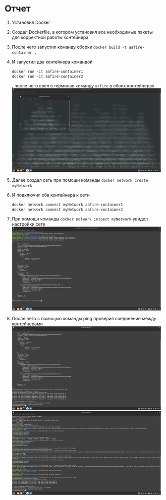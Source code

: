 # Отчет

1. Установил Docker
2. Cоздал Dockerfile, в котором установил все необходимые пакеты для корректной работы контейнера
3. После чего запустил команду сборки `docker build -t aafire-container .`
4. И запустил два контейнера командой

   ```
   docker run -it aafire-container1
   docker run -it aafire-container2
   ```

   , после чего ввел в терминал команду `aafire` в обоих контейнерах
   ![alt text](<Screenshot from 2024-11-29 02-31-40.png>)

5. Далее создал сеть при помощи команды `docker network create myNetwork`

6. И подключил оба контейнера к сети
   ```
   docker network connect myNetwork aafire-container1
   docker network connect myNetwork aafire-container2
   ```
7. При помощи команды `docker network inspect myNetwork` увидел настройки сети
   ![alt text](<Screenshot from 2024-11-29 02-38-12.png>)

8. После чего с помощью команды ping проверил соединение между контейнерами
   ![alt text](<Screenshot from 2024-11-29 02-39-20.png>)
   ![alt text](<Screenshot from 2024-11-29 02-39-33.png>)
